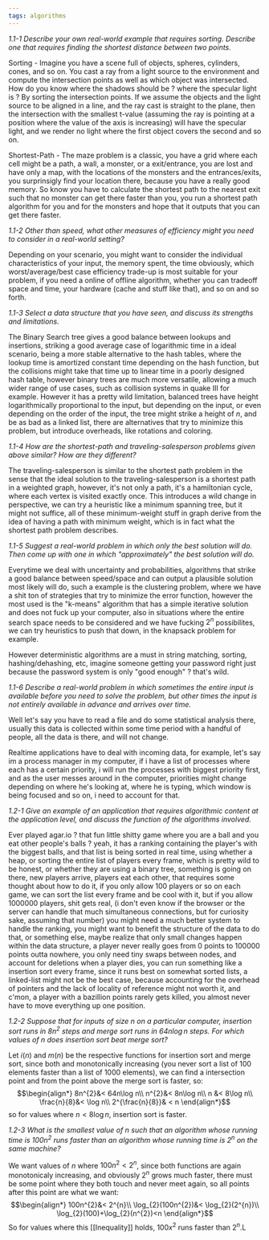```yaml
---
tags: algorithms
---
```


*1.1-1 Describe your own real-world example that requires sorting. Describe one that requires finding the shortest distance between two points.*

Sorting - Imagine you have a scene full of objects, spheres, cylinders, cones, and so on. You cast a ray from a light source to the environment and compute the intersection points as well as which object was intersected. How do you know where the shadows should be ? where the specular light is ? By sorting the intersection points. If we assume the objects and the light source to be aligned in a line, and the ray cast is straight to the plane, then the intersection with the smallest t-value (assuming the ray is pointing at a position where the value of the axis is increasing) will have the specular light, and we render no light where the first object covers the second and so on.

Shortest-Path -  The maze problem is a classic, you have a grid where each cell might be a path, a wall, a monster, or a exit/entrance, you are lost and have only a map, with the locations of the monsters and the entrances/exits, you surprinsigly find your location there, because you have a really good memory. So know you have to calculate the shortest path to the nearest exit such that no monster can get there faster than you, you run a shortest path algorithm for you and for the monsters and hope that it outputs that you can get there faster.

*1.1-2 Other than speed, what other measures of efficiency might you need to consider in a real-world setting?*

Depending on your scenario, you might want to consider the individual characteristics of your input, the memory spent, the time obviously, which worst/average/best case efficiency trade-up is most suitable for your problem, if you need a online of offline algorithm, whether you can tradeoff space and time, your hardware (cache and stuff like that), and so on and so forth.

*1.1-3 Select a data structure that you have seen, and discuss its strengths and limitations.*

The Binary Search tree gives a good balance between lookups and insertions, striking a good average case of logarithmic time in a ideal scenario, being a more stable alternative to the hash tables, where the lookup time is amortized constant time depending on the hash function, but the collisions might take that time up to linear time in a poorly designed hash table, however binary trees are much more versatile, allowing a much wider range of use cases, such as collision systems in quake III for example. However it has a pretty wild limitation, balanced trees have height logarithmically proportional to the input, but depending on the input, or even depending on the order of the input, the tree might strike a height of $n$, and be as bad as a linked list, there are alternatives that try to minimize this problem, but introduce overheads, like rotations and coloring.

*1.1-4 How are the shortest-path and traveling-salesperson problems given above similar? How are they different?*

The traveling-salesperson is similar to the shortest path problem in the sense that the ideal solution to the traveling-salesperson is a shortest path in a weighted graph, however, it's not only a path, it's a hamiltonian cycle, where each vertex is visited exactly once. This introduces a wild change in perspective, we can try a heuristic like a minimum spanning tree, but it might not suffice, all of these minimum-weight stuff in graph derive from the idea of having a path with minimum weight, which is in fact what the shortest path problem describes.

*1.1-5 Suggest a real-world problem in which only the best solution will do. Then come up with one in which "approximately" the best solution will do.*

Everytime we deal with uncertainty and probabilities, algorithms that strike a good balance between speed/space and can output a plausible solution most likely will do, such a example is the clustering problem, where we have a shit ton of strategies that try to minimize the error function, however the most used is the "k-means" algorithm that has a simple iterative solution and does not fuck up your computer, also in situations where the entire search space needs to be considered and we have fucking $2^{n}$ possibilites, we can try heuristics to push that down, in the knapsack problem for example.

However deterministic algorithms are a must in string matching, sorting, hashing/dehashing, etc, imagine someone getting your password right just because the password system is only "good enough" ? that's wild.

*1.1-6 Describe a real-world problem in which sometimes the entire input is available before you need to solve the problem, but other times the input is not entirely available in advance and arrives over time.*

Well let's say you have to read a file and do some statistical analysis there, usually this data is collected within some time period with a handful of people, all the data is there, and will not change.

Realtime applications have to deal with incoming data, for example, let's say im a process manager in my computer, if i have a list of processes where each has a certain priority, i will run the processes with biggest priority first, and as the user messes around in the computer, priorities might change depending on where he's looking at, where he is typing, which window is being focused and so on, i need to account for that.

*1.2-1 Give an example of an application that requires algorithmic content at the application level, and discuss the function of the algorithms involved.*

Ever played agar.io ? that fun little shitty game where you are a ball and you eat other people's balls ? yeah, it has a ranking containing the player's with the biggest balls, and that list is being sorted in real time, using whether a heap, or sorting the entire list of players every frame, which is pretty wild to be honest, or whether they are using a binary tree, something is going on there, new players arrive, players eat each other, that requires some thought about how to do it, if you only allow $100$ players or so on each game, we can sort the list every frame and be cool with it, but if you allow $1000000$ players, shit gets real, (i don't even know if the browser or the server can handle that much simultaneous connections, but for curiosity sake, assuming that number) you might need a much better system to handle the ranking, you might want to benefit the structure of the data to do that, or something else, maybe realize that only small changes happen within the data structure, a player never really goes from $0$ points to $100000$ points outta nowhere, you only need tiny swaps between nodes, and account for deletions when a player dies, you can run something like a insertion sort every frame, since it runs best on somewhat sorted lists, a linked-list might not be the best case, because accounting for the overhead of pointers and the lack of locality of reference might not worth it, and c'mon, a player with a bazillion points rarely gets killed, you almost never have to move everything up one position.


*1.2-2 Suppose that for inputs of size $n$ on a particular computer, insertion sort runs in $8n^{2}$ steps and merge sort runs in $64 n \log n$ steps. For which values of $n$ does insertion sort beat merge sort?*

Let $i(n)$ and $m(n)$ be the respective functions for insertion sort and merge sort, since both and monotonically increasing (you never sort a list of $100$ elements faster than a list of $1000$ elements), we can find a intersection point and from the point above the merge sort is faster, so: 
$$\begin{align*}
8n^{2}&< 64n\log n\\
n^{2}&< 8n\log n\\
n &< 8\log n\\
\frac{n}{8}&< \log n\\
2^{\frac{n}{8}}& < n
\end{align*}$$
so for values where $n < 8\log n$, insertion sort is faster.

*1.2-3 What is the smallest value of $n$ such that an algorithm whose running time is $100n^{2}$ runs faster than an algorithm whose running time is $2^{n}$ on the same machine?*

We want values of $n$ where $100n^{2} < 2^{n}$, since both functions are again monotonicaly increasing, and obviously $2^{n}$ grows much faster, there must be some point where they both touch and never meet again, so all points after this point are what we want:
$$\begin{align*}
100n^{2}&< 2^{n}\\
\log_{2}(100n^{2})&< \log_{2}(2^{n})\\
\log_{2}(100)+\log_{2}(n^{2})<n
\end{align*}$$
So for values where this [[Inequality]] holds, $100x^{2}$ runs faster than $2^{n}$.L